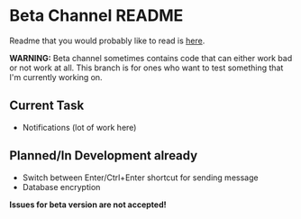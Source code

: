 # Beta Channel README

Readme that you would probably like to read is [here](https://github.com/arterialist/core_messenger/blob/master/README.md).

**WARNING:** Beta channel sometimes contains code that can either work bad or not work at all. This branch is for ones who want to test something that I'm currently working on.

## Current Task

- Notifications (lot of work here)

## Planned/In Development already

- Switch between Enter/Ctrl+Enter shortcut for sending message
- Database encryption

**Issues for beta version are not accepted!**